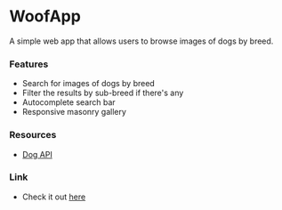 # WoofApp
A simple web app that allows users to browse images of dogs by breed.

### Features
- Search for images of dogs by breed
- Filter the results by sub-breed if there's any
- Autocomplete search bar
- Responsive masonry gallery

### Resources
- [Dog API](https://dog.ceo/dog-api/)

### Link
- Check it out [here](https://www.studiocho.com/woof)
